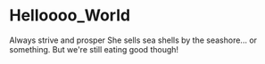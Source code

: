 # Helloooo_World
Always strive and prosper
She sells sea shells by the seashore... or something. But we're still eating good though!
